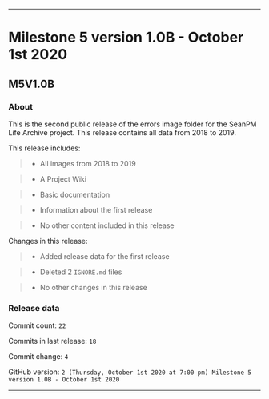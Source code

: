 
***

# Milestone 5 version 1.0B - October 1st 2020

## M5V1.0B

### About

This is the second public release of the errors image folder for the SeanPM Life Archive project. This release contains all data from 2018 to 2019.

This release includes:

> * All images from 2018 to 2019

> * A Project Wiki

> * Basic documentation

> * Information about the first release

> * No other content included in this release

Changes in this release:

> * Added release data for the first release

> * Deleted 2 `IGNORE.md` files

> * No other changes in this release

### Release data

Commit count: `22`

Commits in last release: `18`

Commit change: `4`

GitHub version: `2 (Thursday, October 1st 2020 at 7:00 pm) Milestone 5 version 1.0B - October 1st 2020`

***
